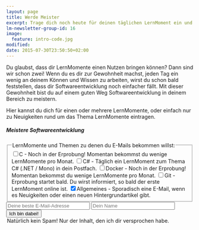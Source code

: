 ```yaml
---
layout: page
title: Werde Meister
excerpt: Trage dich noch heute für deinen täglichen LernMoment ein und fange an dein Thema wirklich zu meistern.
lm-newsletter-group-id: 16
image:
  feature: intro-code.jpg
modified:
date: 2015-07-30T23:50:50+02:00
---
```


Du glaubst, dass dir LernMomente einen Nutzen bringen können? Dann sind wir schon zwei! Wenn du es dir zur Gewohnheit machst, jeden Tag ein wenig an deinem Können und Wissen zu arbeiten, wirst du schon bald feststellen, dass dir Softwareentwicklung noch einfacher fällt. Mit dieser Gewohnheit bist du auf einem guten Weg Softwareentwicklung in deinem Bereich zu meistern.

Hier kannst du dich für einen oder mehrere LernMomente, oder einfach nur zu Neuigkeiten rund um das Thema LernMomente eintragen.

<div class="subscribe-notice">
	<h5>Meistere Softwareentwicklung</h5>
    <form action="http://lernmoment.us9.list-manage2.com/subscribe/post" method="POST" target="_blank">
        <input type="hidden" name="u" value="d0206d57f5002e40b651a0f60">
        <input type="hidden" name="id" value="8845c28e62">
        <fieldset class="lernmomentgroup">
            <legend>LernMomente und Themen zu denen du E-Mails bekommen willst:</legend>
            <label><input type="checkbox" id="group_1" name="group[20205][1]" value="1"/>C <span> - Noch in der Erprobung! Momentan bekommst du wenige LernMomente pro Monat.</span></label>
            <label><input type="checkbox" id="group_2" name="group[20205][2]" value="1"/>C# <span> - Täglich ein LernMoment zum Thema C# (.NET / Mono) in dein Postfach.</span></label>
            <label><input type="checkbox" id="group_4" name="group[20205][4]" value="1"/>Docker <span> - Noch in der Erprobung! Momentan bekommst du wenige LernMomente pro Monat.</span></label>
            <label><input type="checkbox" id="group_8" name="group[20205][8]" value="1"/>Git <span> - Erprobung startet bald. Du wirst informiert, so bald der erste LernMoment online ist.</span></label>
            <label><input type="checkbox" id="group_16" name="group[20205][16]" value="1" checked="true" />Allgemeines <span> - Sporadisch eine E-Mail, wenn es Neuigkeiten oder einen neuen Hintergrundartikel gibt.</span></label>
        </fieldset>
        <input type="email" class="subscribe-notice-input-box" autocapitalize="off" autocorrect="off" name="MERGE0" id="MERGE0" size="25" value="" placeholder="Deine beste E-Mail-Adresse">
        <input type="text" class="subscribe-notice-input-box" name="MERGE1" id="MERGE1" size="25" value="" placeholder="Dein Name">
        <input type="submit" class="subscribe-notice-button" name="submit" value="Ich bin dabei!">
        <legend class="subscribe-notice-legend">Natürlich kein Spam! Nur der Inhalt, den ich dir versprochen habe.</legend>
    </form>
</div>
